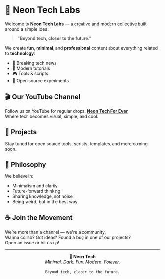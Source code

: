 # 🚀 Neon Tech Labs

Welcome to **Neon Tech Labs** — a creative and modern collective built around a simple idea:

> **"Beyond tech, closer to the future."**

We create **fun**, **minimal**, and **professional** content about everything related to **technology**:
- 📰 Breaking tech news
- 🎥 Modern tutorials
- 🎮 Tools & scripts
- 🧠 Open source experiments

## 🎬 Our YouTube Channel
Follow us on YouTube for regular drops:
**[Neon Tech For Ever](https://www.youtube.com/@neontech)**  
Where tech becomes visual, simple, and cool.

## 🧪 Projects
Stay tuned for open source tools, scripts, templates, and more coming soon.

## 🧠 Philosophy
We believe in:
- Minimalism and clarity
- Future-forward thinking
- Sharing knowledge, not noise
- Being weird, but in the best way

## ☕ Join the Movement
We’re more than a channel — we're a community.  
Wanna collab? Got ideas? Found a bug in one of our projects?  
Open an issue or hit us up!

---

<p align="center">
  <strong>🌌 Neon Tech</strong><br>
  <em>Minimal. Dark. Fun. Modern. Forever.</em><br><br>
  <code>Beyond tech, closer to the future.</code>
</p>
